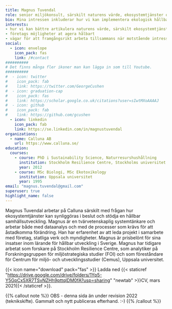```yaml
---
title: Magnus Tuvendal
role: senior miljökonsult, särskilt naturens värde, ekosystemtjänster och strategisk hållbarhet. PhD sustainability science /naturresurshushållning.
bio: Mina intressen inkluderar hur vi kan implementera ekologisk hållbarhet, hur företag kan agera hållbart och hur motstående intressen kan mötas.
interests:
- hur vi kan bättre artikulera naturens värde, särskilt ekosystemtjänster, för avvägningar och beslut
- företags möjligheter at agera hålbart
- vägar för att framgångsrikt arbeta tillsammans när motstående intressen möts
social:
  - icon: envelope
    icon_pack: fas
    link: /#contact
##########
# Det finns många fler ikoner man kan lägga in som till Youtube.
##########
#  - icon: twitter
#    icon_pack: fab
#    link: https://twitter.com/GeorgeCushen
#  - icon: graduation-cap
#    icon_pack: fas
#    link: https://scholar.google.co.uk/citations?user=sIwtMXoAAAAJ
#  - icon: github
#    icon_pack: fab
#    link: https://github.com/gcushen
  - icon: linkedin
    icon_pack: fab
    link: https://se.linkedin.com/in/magnustuvendal
organizations:
  - name: Calluna AB
    url: https://www.calluna.se/
education:
  courses:
    - course: PhD i Sustainability Science, Naturresurshushållning
      institution: Stockholm Resilience Centre, Stockholms universitet
      year: 2012
    - course: MSc Biologi, MSc Ekotoxikology
      institution: Uppsala universitet
      year: 1995
email: "magnus.tuvendal@gmail.com"
superuser: true
highlight_name: false
---
```


Magnus Tuvendal arbetar på Calluna särskilt med frågan hur ekosystemtjänster kan synliggöras i beslut och stödja en hållbar samhällsutveckling. Magnus är en tvärvetenskaplig systemtänkare och arbetar både med dataanalys och med de processer som krävs för att åstadkomma förändring. Han har erfarenhet av att leda projekt i samarbete med företag, statliga verk och myndigheter. Magnus är prisbelönt för sina insatser inom lärande för hållbar utveckling i Sverige. Magnus har tidigare arbetat som forskare på Stockholm Resilience Centre, som analytiker på Forskningsgruppen för miljöstrategiska studier (FOI) och som föreståndare för Centrum för miljö- och utvecklingsstudier (Cemus), Uppsala universitet.

{{< icon name="download" pack="fas" >}} Ladda ned {{< staticref "https://drive.google.com/drive/folders/1Yp5-Y5GpCx5XR7TSvNZHh9pttqIDM0fA?usp=sharing" "newtab" >}}CV, mars 2021{{< /staticref >}}.

{{% callout note %}} OBS - denna sida än under revision 2022 (teknikskifte). Gammalt och nytt publiceras efterhand. :-) {{% /callout %}}

 

